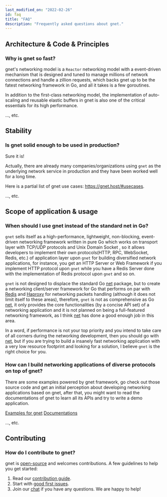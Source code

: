 ```yaml
---
last_modified_on: "2022-02-26"
id: faq
title: "FAQ"
description: "Frequently asked questions about gnet."
---
```


## Architecture & Code & Principles

###  Why is gnet so fast?

gnet's networking model is a `Reactor` networking model with a event-driven mechanism that is designed and tuned to manage millions of network connections and handle a zillion requests, which backs gnet up to be the fatest networking framework in Go, and all it takes is a few goroutines.

In addition to the first-class networking model, the implementation of auto-scaling and reusable elastic buffers in gnet is also one of the critical essentials for its high performance.

..., etc.

## Stability

### Is gnet solid enough to be used in production?

Sure it is! 

Actually, there are already many companies/organizations using `gnet` as the underlying network service in production and they have been worked well for a long time.

Here is a partial list of gnet use cases: https://gnet.host/#usecases.

..., etc.

## Scope of application & usage

### When should I use gnet instead of the standard net in Go?

`gnet` sells itself as a high-performance, lightweight, non-blocking, event-driven networking framework written in pure Go which works on transport layer with TCP/UDP protocols and Unix Domain Socket , so it allows developers to implement their own protocols(HTTP, RPC, WebSocket, Redis, etc.) of application layer upon `gnet` for building  diversified network applications, for instance, you get an HTTP Server or Web Framework if you implement HTTP protocol upon `gnet` while you have a Redis Server done with the implementation of Redis protocol upon `gnet` and so on.

`gnet` is not designed to displace the standard Go [net](https://golang.org/pkg/net/) package, but to create a networking client/server framework for Go that performs on par with [Redis](http://redis.io) and [Haproxy](http://www.haproxy.org) for networking packets handling (although it does not limit itself to these areas), therefore, `gnet` is not as comprehensive as Go [net](https://golang.org/pkg/net/), it only provides the core functionalities (by a concise API set) of a networking application and it is not planned on being a full-featured networking framework, as I think [net](https://golang.org/pkg/net/) has done a good enough job in this area.

In a word, if performance is not your top priority and you intend to take care of all corners during the networking development, then you should go with [net](https://golang.org/pkg/net/), but if you are trying to build a insanely fast networking application with a very low resource footprint and looking for a solution, I believe `gnet` is the right choice for you.

### How can I build networking applications of diverse protocols on top of gnet?

There are some examples powered by gnet framework, go check out those source code and get an initial perception about developing networking applications based on gnet, after that, you might want to read the documentations of gnet to learn all its APIs and try to write a demo application.

[Examples for gnet](https://github.com/gnet-io/gnet-examples)
[Documentations](https://gnet.host/docs/)

..., etc.

## Contributing

###  How do I contribute to gnet?

gnet is [open-source](https://github.com/panjf2000/gnet) and welcomes contributions. A few guidelines to help you get started:

1. Read our [contribution guide](https://github.com/panjf2000/gnet/blob/master/CONTRIBUTING.md).
2. Start with [good first issues](https://github.com/panjf2000/gnet/issues?q=is%3Aissue+label%3A"good+first+issue").
3. Join our [chat](https://gitter.im/gnet-io/gnet) if you have any questions. We are happy to help!

